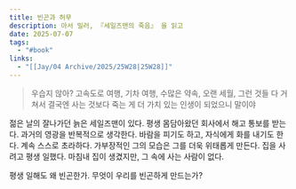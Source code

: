 ```yaml
---
title: 빈곤과 허무
description: 아서 밀러, 『세일즈맨의 죽음』 을 읽고
date: 2025-07-07
tags:
  - "#book"
links:
  - "[[Jay/04 Archive/2025/25W28|25W28]]"
---
```

> 우습지 않아? 고속도로 여행, 기차 여행, 수많은 약속, 오랜 세월, 그런 것들 다 거쳐서 결국엔 사는 것보다 죽는 게 더 가치 있는 인생이 되었으니 말이야

젊은 날의 잘나가던 늙은 세일즈맨이 있다. 평생 몸담아왔던 회사에서 해고 통보를 받는다. 과거의 영광을 반복적으로 생각한다. 바람을 피기도 하고, 자식에게 화를 내기도 한다. 계속 스스로 초라하다. 가부장적인 그의 모습은 그를 더욱 위태롭게 만든다. 집을 사려고 평생 일했다. 마침내 집이 생겼지만, 그 속에 사는 사람이 없다.

평생 일해도 왜 빈곤한가. 무엇이 우리를 빈곤하게 만드는가? 